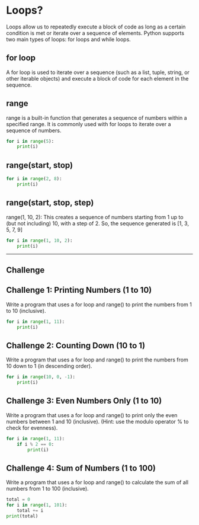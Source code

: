 # Loops?

Loops allow us to repeatedly execute a block of code as long as a certain condition is met or iterate over a sequence of elements. Python supports two main types of loops: for loops and while loops.

## for loop

A for loop is used to iterate over a sequence (such as a list, tuple, string, or other iterable objects) and execute a block of code for each element in the sequence.

## range

range is a built-in function that generates a sequence of numbers within a specified range. It is commonly used with for loops to iterate over a sequence of numbers.

```py
for i in range(5):
    print(i)
```

## range(start, stop)

```py
for i in range(2, 8):
    print(i)
```

## range(start, stop, step)

range(1, 10, 2): This creates a sequence of numbers starting from 1 up to (but not including) 10, with a step of 2. So, the sequence generated is [1, 3, 5, 7, 9]

```py
for i in range(1, 10, 2):
    print(i)
```

---

## Challenge

## Challenge 1: Printing Numbers (1 to 10)

Write a program that uses a for loop and range() to print the numbers from 1 to 10 (inclusive).

```py
for i in range(1, 11):
    print(i)
```

## Challenge 2: Counting Down (10 to 1)

Write a program that uses a for loop and range() to print the numbers from 10 down to 1 (in descending order).

```py
for i in range(10, 0, -1):
    print(i)
```

## Challenge 3: Even Numbers Only (1 to 10)

Write a program that uses a for loop and range() to print only the even numbers between 1 and 10 (inclusive). (Hint: use the modulo operator % to check for evenness).

```py
for i in range(1, 11):
    if i % 2 == 0:
        print(i)
```

## Challenge 4: Sum of Numbers (1 to 100)

Write a program that uses a for loop and range() to calculate the sum of all numbers from 1 to 100 (inclusive).

```py
total = 0
for i in range(1, 101):
    total += i
print(total)
```
